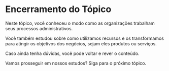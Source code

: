 # Encerramento do Tópico

Neste tópico, você conheceu o modo como as organizações trabalham seus processos administrativos.

Você também estudou sobre como utilizamos recursos e os transformamos para atingir os objetivos dos negócios, sejam eles produtos ou serviços.

Caso ainda tenha dúvidas, você pode voltar e rever o conteúdo.

Vamos prosseguir em nossos estudos? Siga para o próximo tópico.